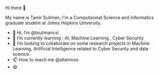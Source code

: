 Hi there 👋

My name is Tamir Suliman, I'm a Computaional Science and Informatics graduate student at Johns Hopkins  University.

- 👋 Hi, I’m @tsulimancsi
- 🌱 I’m currently learning : AI, Machine Learning , Cyber Security
- 💞️ I’m looking to collaborate on some research projects in Machine Learning, Artificial Intelligence related to Cyber Security and data sceince.
- 📫 How to reach me @allamiroo
- 😄 
<!---
tsulimancsi/tsulimancsi is a ✨ special ✨ repository because its `README.md` (this file) appears on your GitHub profile.
You can click the Preview link to take a look at your changes.
--->
